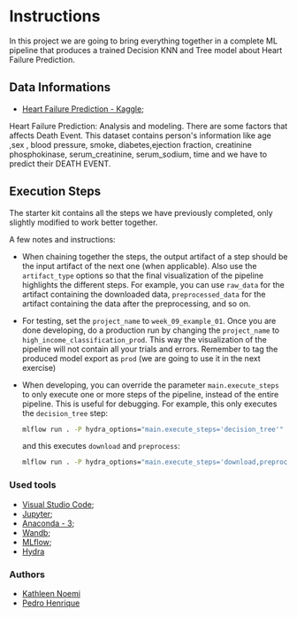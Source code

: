 # Instructions
In this project we are going to bring everything together in a complete ML pipeline that
produces a trained Decision KNN and Tree model about Heart Failure Prediction.

## Data Informations
* [Heart Failure Prediction - Kaggle](https://www.kaggle.com/andrewmvd/heart-failure-clinical-data); 

Heart Failure Prediction: Analysis and modeling. There are some factors that affects Death Event. This dataset contains person's information like age ,sex , blood pressure, smoke, diabetes,ejection fraction, creatinine phosphokinase, serum_creatinine, serum_sodium, time and we have to predict their DEATH EVENT.

## Execution Steps

The starter kit contains all the steps we have previously completed, only slightly modified to 
work better together.

A few notes and instructions:
* When chaining together the steps, the output artifact of a step should be the input artifact
  of the next one (when applicable). Also use the ``artifact_type`` options so that the final
  visualization of the pipeline highlights the different steps. For example, you can use
  ``raw_data`` for the artifact containing the downloaded data, ``preprocessed_data`` for the
  artifact containing the data after the preprocessing, and so on.
  
* For testing, set the ``project_name`` to ``week_09_example_01``. Once you are done
  developing, do a production run by changing the ``project_name`` to 
  ``high_income_classification_prod``. This way the visualization of the pipeline will not contain all your trials and errors. Remember to tag the produced model export as ``prod`` (we are going to use it in the next exercise)
  
* When developing, you can override the parameter ``main.execute_steps`` to only execute one or
  more steps of the pipeline, instead of the entire pipeline. This is useful for debugging. 
  For example, this only executes the ``decision_tree`` step:
  ```bash
  mlflow run . -P hydra_options="main.execute_steps='decision_tree'"
  ```
  and this executes ``download`` and ``preprocess``:
  ```bash
  mlflow run . -P hydra_options="main.execute_steps='download,preprocess'"
  ```
### Used tools
*   [Visual Studio Code](https://code.visualstudio.com/);
*   [Jupyter](https://jupyter.org/);
*   [Anaconda - 3](https://www.anaconda.com/products/individual);
*   [Wandb](https://wandb.ai);
*   [MLflow](https://mlflow.org/);
*   [Hydra](https://hydra.cc/docs/intro/)

### Authors
*   [Kathleen Noemi](https://github.com/kathleenrego)
*   [Pedro Henrique](https://github.com/pedrohfonseca)

